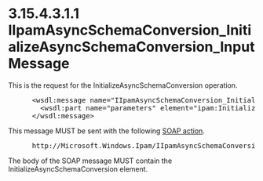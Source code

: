 <html dir="LTR" xmlns:mshelp="http://msdn.microsoft.com/mshelp" xmlns:ddue="http://ddue.schemas.microsoft.com/authoring/2003/5" xmlns:xlink="http://www.w3.org/1999/xlink" xmlns:tool="http://www.microsoft.com/tooltip">
 <body>
 <div id="header">
 <h1 class="heading">3.15.4.3.1.1 IIpamAsyncSchemaConversion_InitializeAsyncSchemaConversion_InputMessage</h1>
 </div>
 <div id="mainSection">
 <div id="mainBody">
 <div id="allHistory" class="saveHistory"></div>
 <div id="sectionSection0" class="section" name="collapseableSection">
 

<p>This is the request for the InitializeAsyncSchemaConversion
operation.</p>

<dl>
<dd>
<div><pre> &lt;wsdl:message name=&quot;IIpamAsyncSchemaConversion_InitializeAsyncSchemaConversion_InputMessage&quot;&gt;
   &lt;wsdl:part name=&quot;parameters&quot; element=&quot;ipam:InitializeAsyncSchemaConversion&quot; /&gt;
 &lt;/wsdl:message&gt;
</pre></div>
</dd></dl>

<p>This message MUST be sent with the following <a href="21b4a631-8f28-420f-822f-c5f879d5046e.md#gt_c1358651-96c1-4ce0-8e1f-b0b7a94145e3">SOAP action</a>.</p>

<dl>
<dd>
<div><pre> http://Microsoft.Windows.Ipam/IIpamAsyncSchemaConversion/InitializeAsyncSchemaConversion
</pre></div>
</dd></dl>

<p>The body of the SOAP message MUST contain the
InitializeAsyncSchemaConversion element.</p>


 </div>
 </div>
 </div>
 </body>
</html>
